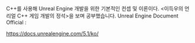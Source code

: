 C++를 사용해 Unreal Engine 개발을 위한 기본적인 컨셉 및 이론이다.
<이득우의 언리얼 C++ 게임 개발의 정석>을 보며 공부했습니다.
Unreal Engine Document Official :

https://docs.unrealengine.com/5.1/ko/